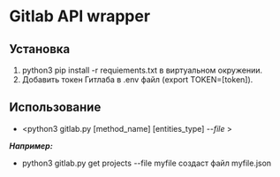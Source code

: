 # Gitlab API wrapper

## Установка

1. python3 pip install -r requiements.txt в виртуальном окружении.
2. Добавить токен Гитлаба в .env файл (export TOKEN=[token]).

## Использование

* <python3 gitlab.py [method_name] [entities_type] *--file* >

***Например:***

* python3 gitlab.py get projects --file myfile
  создаст файл myfile.json

